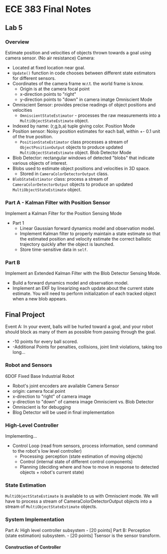 # ECE 383 Final Notes

## Lab 5
### Overview
Estimate position and velocities of objects thrown towards a goal using camera sensor. (No air resistance)
Camera:
- Located at fixed location near goal.
- `Update()` function in code chooses between different state estimators for different sensors.
- Coordinates of the camera frame w.r.t. the world frame is know.
	- Origin is at the camera focal point
	- x-direction points to "right"
	- y-direction points to "down" in camera imatge
Omniscient Mode
- Omniscient Sensor: provides precise readings of object positions and velocities
	- `OmniscientStateEstimator` - processes the raw measurements into a `MultiObjectStateEstimate` object.
- Indexed by name: (r,g,b,a) tuple giving color.
Position Mode
- Position sensor: Noisy position estimates for each ball, within +- 0.1 unit of the true position. 
	- `PositionStateEstimator` class processes a stream of `ObjectPositionOutput` objects to produce updated `MultiObjectStateEstimate` object.
Blob Detector Mode
- Blob Detector: rectangular windows of detected "blobs" that indicate various objects of interest.
- Blobs used to estimate object positions and velocities in 3D space.
	- Stored in `CameraColorDetectorOutput` class.
- `BlobStateEstimator` class: process a stream of `CameraColorDetectorOutput` objects to produce an updated `MultiObjectStateEstimate` object.

### Part A - Kalman Filter with Position Sensor
Implement a Kalman Filter for the Position Sensing Mode
- Part 1
	- Linear Gaussian forward dynamics model and observation model.
	- Implement Kalman filter to properly maintain a state estimate so that the estimated position and velocity estimate the correct ballistic trajectory quickly after the object is launched.
	- Store time-sensitive data in `self`. 

### Part B
Implement an Extended Kalman Filter with the Blob Detector Sensing Mode.
- Build a forward dynamics model and observation model.
- Implement an EKF by linearizing each update about the current state estimate. You will need to perform initialization of each tracked object when a new blob appears.


## Final Project
Event A: In your event, balls will be hurled toward a goal, and your robot should block as many of them as possible from passing through the goal.
- -10 points for every ball scored. 
- -Additional Points for penalties, collisions, joint limit violations, taking too long...

### Robot and Sensors
6DOF Fixed Base Industrial Robot
- Robot's joint encoders are available
Camera Sensor
- origin: camera focal point
- x-direction to "right" of camera image
- y-direction to "down" of camera image
Omniscient vs. Blob Detector
- Omniscient is for debugging
- Blog Detector will be used in final implementation

### High-Level Controller
Implementing...
- Control Loop (read from sensors, process information, send command to the robot's low level controller)
	- Processing: perception (state estimation of moving objects)
	- Control (internal state of different control components)
	- Planning (deciding where and how to move in response to detected objects + robot's current state)

### State Estimation
`MultiObjectStateEstimate` is available to us with Omniscient mode. We will have to process a stream of CameraColorDetectorOutput objects into a stream of `MultiObjectStateEstimate` objects.


### System Implementation
Part A: High level controller subsystem
	- [20 points]
Part B: Perception (state estimation) subsystem.
	- [20 points] Tsensor is the sensor transform. 

#### Construction of Controller


